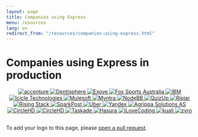 ```yaml
---
layout: page
title: Companies using Express
menu: resources
lang: en
redirect_from: "/resources/companies-using-express.html"
---
```


# Companies using Express in production

<div style="text-align:center;">
    <a target="_new" class="imagelink" href="http://www.accenture.com/">
      <img alt="accenture" class="memberlogo" src="/images/companies/accenture-logo.png" />
    </a>
    <a target="_new" class="imagelink" href="https://dentisphere.com/">
      <img alt="Dentisphere" class="memberlogo" src="/images/companies/denti-sphere-logo.png" />
    </a>
    <a target="_new" class="imagelink" href="http://www.exove.com/">
      <img alt="Exove" class="memberlogo" src="/images/companies/exove-logo.png" />
    </a>
    <a target="_new" class="imagelink" href="http://www.foxsports.com.au/">
      <img alt="Fox Sports Australia" class="memberlogo" src="/images/companies/fox-sports-logo.png" />
    </a>
    <a target="_new" class="imagelink" href="http://ibm.com">
      <img alt="IBM" class="memberlogo" src="/images/companies/ibm-logo.png" />
    </a>
    <a target="_new" class="imagelink" href="https://www.icicletech.com">
      <img alt="Icicle Technologies" class="memberlogo" src="/images/companies/icicle-logo.png" />
    </a>
    <a target="_new" class="imagelink" href="http://mulesoft.com">
      <img alt="Mulesoft" class="memberlogo" src="/images/companies/mulesoft-logo.png" />
    </a>
    <a target="_new" class="imagelink" href="http://www.myntra.com/">
      <img alt="Myntra" class="memberlogo" src="/images/companies/myntra-logo.png" />
    </a>
    <a target="_new" class="imagelink" href="https://nodebb.org/">
      <img alt="NodeBB" class="memberlogo" src="/images/companies/nodeBB-logo.png" />
    </a>
    <a target="_new" class="imagelink" href="http://www.quizup.com/">
      <img alt="QuizUp" class="memberlogo" src="/images/companies/quizup-logo.png" />
    </a>
    <a target="_new" class="imagelink" href="http://ripjar.com">
      <img alt="Ripjar" class="memberlogo" src="/images/companies/ripjar-logo.png" />
    </a>
    <a target="_new" class="imagelink" href="http://risingstack.com">
      <img alt="Rising Stack" class="memberlogo" src="/images/companies/risingstack-logo.png" />
    </a>
    <a target="_new" class="imagelink" href="http://www.sparkpost.com/">
      <img alt="SparkPost" class="memberlogo" src="/images/companies/sparkpost-logo.png" />
    </a>
    <a target="_new" class="imagelink" href="http://uber.com">
      <img alt="Uber" class="memberlogo" src="/images/companies/uber-logo.png" />
    </a>
    <a target="_new" class="imagelink" href="https://www.yandex.ru/">
      <img alt="Yandex" class="memberlogo" src="/images/companies/yandex-logo.png" />
    </a>
    <a target="_new" class="imagelink" href="http://www.agrippa.no/en">
      <img alt="Agrippa Solutions AS" class="memberlogo" src="/images/companies/OrgASLogo.png" />
    </a>
    <a target="_new" class="imagelink" href="https://www.circlehd.com">
      <img alt="CircleHD" class="memberlogo" src="/images/companies/circlehd-logo.png" />
    </a>
    <a target="_new" class="imagelink" href="https://www.teachoo.com">
      <img alt="CircleHD" class="memberlogo" src="/images/companies/teachoo-logo.png" />
    </a>
    <a target="_new" class="imagelink" href="https://www.taskade.com">
      <img alt="Taskade" class="memberlogo" src="/images/companies/taskade-logo.png" />
    </a>
    <a target="_new" class="imagelink" href="https://hasura.io">
      <img alt="Hasura" class="memberlogo" src="/images/companies/hasura-logo.png" />
    </a>
    <a target="_new" class="imagelink" href="https://ilovecoding.org">
      <img alt="iLoveCoding" class="memberlogo" src="/images/companies/ilovecoding-logo.png" />
    </a>
    <a target="_new" class="imagelink" href="https://www.kuali.co">
      <img alt="kuali" class="memberlogo" src="/images/companies/kuali-logo.png" />
    </a>
    <a target="_new" class="imagelink" href="https://zyro.com">
      <img alt="zyro" class="memberlogo" src="/images/companies/zyro-logo.png" />
    </a>
</div>
<p style="margin-top: 30px;">
To add your logo to this page, please <a href="https://github.com/expressjs/expressjs.com/blob/gh-pages/en/resources/companies-using-express.md">open a pull request</a>.
</p>
